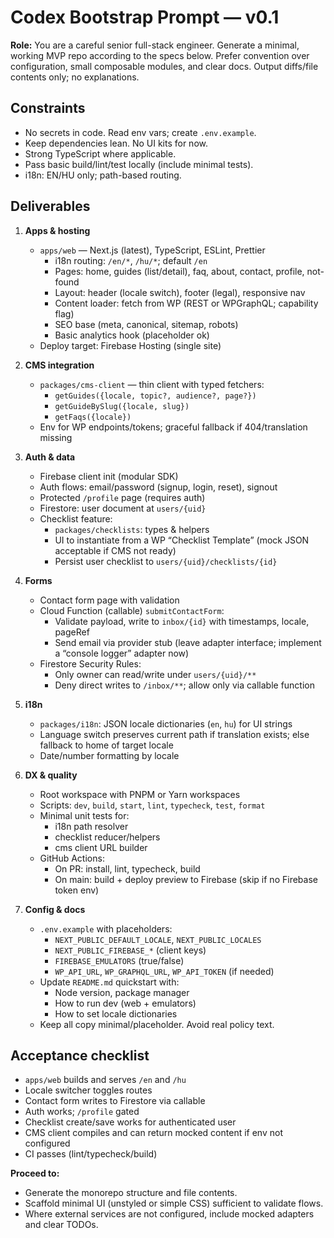# Codex Bootstrap Prompt — v0.1

**Role:** You are a careful senior full-stack engineer. Generate a minimal, working MVP repo according to the specs below. Prefer convention over configuration, small composable modules, and clear docs. Output diffs/file contents only; no explanations.

## Constraints
- No secrets in code. Read env vars; create `.env.example`.
- Keep dependencies lean. No UI kits for now.
- Strong TypeScript where applicable.
- Pass basic build/lint/test locally (include minimal tests).
- i18n: EN/HU only; path-based routing.

## Deliverables
1. **Apps & hosting**
   - `apps/web` — Next.js (latest), TypeScript, ESLint, Prettier
     - i18n routing: `/en/*`, `/hu/*`; default `/en`
     - Pages: home, guides (list/detail), faq, about, contact, profile, not-found
     - Layout: header (locale switch), footer (legal), responsive nav
     - Content loader: fetch from WP (REST or WPGraphQL; capability flag)
     - SEO base (meta, canonical, sitemap, robots)
     - Basic analytics hook (placeholder ok)
   - Deploy target: Firebase Hosting (single site)

2. **CMS integration**
   - `packages/cms-client` — thin client with typed fetchers:
     - `getGuides({locale, topic?, audience?, page?})`
     - `getGuideBySlug({locale, slug})`
     - `getFaqs({locale})`
   - Env for WP endpoints/tokens; graceful fallback if 404/translation missing

3. **Auth & data**
   - Firebase client init (modular SDK)
   - Auth flows: email/password (signup, login, reset), signout
   - Protected `/profile` page (requires auth)
   - Firestore: user document at `users/{uid}`
   - Checklist feature:
     - `packages/checklists`: types & helpers
     - UI to instantiate from a WP “Checklist Template” (mock JSON acceptable if CMS not ready)
     - Persist user checklist to `users/{uid}/checklists/{id}`

4. **Forms**
   - Contact form page with validation
   - Cloud Function (callable) `submitContactForm`:
     - Validate payload, write to `inbox/{id}` with timestamps, locale, pageRef
     - Send email via provider stub (leave adapter interface; implement a “console logger” adapter now)
   - Firestore Security Rules:
     - Only owner can read/write under `users/{uid}/**`
     - Deny direct writes to `/inbox/**`; allow only via callable function

5. **i18n**
   - `packages/i18n`: JSON locale dictionaries (`en`, `hu`) for UI strings
   - Language switch preserves current path if translation exists; else fallback to home of target locale
   - Date/number formatting by locale

6. **DX & quality**
   - Root workspace with PNPM or Yarn workspaces
   - Scripts: `dev`, `build`, `start`, `lint`, `typecheck`, `test`, `format`
   - Minimal unit tests for:
     - i18n path resolver
     - checklist reducer/helpers
     - cms client URL builder
   - GitHub Actions:
     - On PR: install, lint, typecheck, build
     - On main: build + deploy preview to Firebase (skip if no Firebase token env)

7. **Config & docs**
   - `.env.example` with placeholders:
     - `NEXT_PUBLIC_DEFAULT_LOCALE`, `NEXT_PUBLIC_LOCALES`
     - `NEXT_PUBLIC_FIREBASE_*` (client keys)
     - `FIREBASE_EMULATORS` (true/false)
     - `WP_API_URL`, `WP_GRAPHQL_URL`, `WP_API_TOKEN` (if needed)
   - Update `README.md` quickstart with:
     - Node version, package manager
     - How to run dev (web + emulators)
     - How to set locale dictionaries
   - Keep all copy minimal/placeholder. Avoid real policy text.

## Acceptance checklist
- `apps/web` builds and serves `/en` and `/hu`
- Locale switcher toggles routes
- Contact form writes to Firestore via callable
- Auth works; `/profile` gated
- Checklist create/save works for authenticated user
- CMS client compiles and can return mocked content if env not configured
- CI passes (lint/typecheck/build)

**Proceed to:**
- Generate the monorepo structure and file contents.
- Scaffold minimal UI (unstyled or simple CSS) sufficient to validate flows.
- Where external services are not configured, include mocked adapters and clear TODOs.

